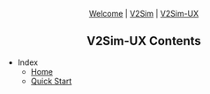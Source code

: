<p style="text-align:center"><a href="/">Welcome<a> | <a href="/#/v2sim/">V2Sim</a> | <a href="/#/v2simux/">V2Sim-UX</a></p>
<h2 style="text-align:center">V2Sim-UX Contents</h2>

+ Index
    + [Home](v2simux/)
    + [Quick Start](v2simux/quick)